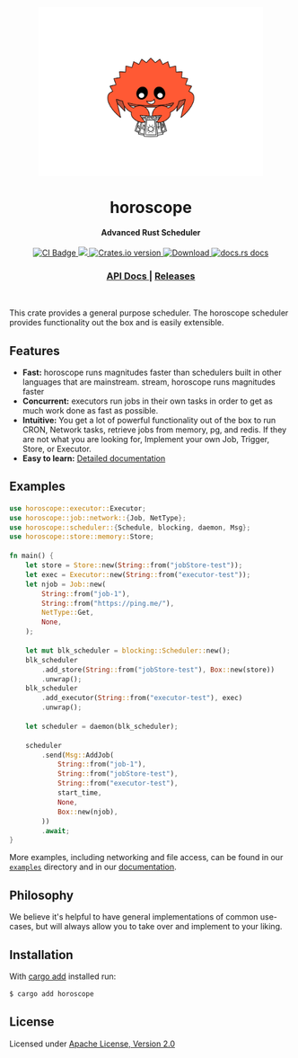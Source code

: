 <div align="center" style="display: flex; flex: 1; align-items: center; justify-content: center;">
<img src="./assets/logo.png" align="center" height="300px">
</div>
<h1 align="center">horoscope</h1>
<div align="center">
 <strong>
   Advanced Rust Scheduler
 </strong>
</div>

<br />

<div align="center">
   <!-- CI status -->
  <a href="https://github.com/kennetpostigo/horoscope/actions">
    <img src="https://github.com/kennetpostigo/horoscope/workflows/CI/badge.svg" alt="CI Badge"/>
  </a>
  <!-- Coverage % -->
  <a href="https://codecov.io/gh/kennetpostigo/horoscope">
    <img src="https://codecov.io/gh/kennetpostigo/horoscope/branch/main/graph/badge.svg?token=XW3IOH1XIG"/>
  </a>
  <!-- Crates version -->
  <a href="https://crates.io/crates/horoscope">
    <img src="https://img.shields.io/crates/v/horoscope.svg?style=flat-square"
    alt="Crates.io version" />
  </a>
  <!-- Downloads -->
  <a href="https://crates.io/crates/horoscope">
    <img src="https://img.shields.io/crates/d/horoscope.svg?style=flat-square"
      alt="Download" />
  </a>
  <!-- docs.rs docs -->
  <a href="https://docs.rs/horoscope">
    <img src="https://img.shields.io/badge/docs-latest-blue.svg?style=flat-square"
      alt="docs.rs docs" />
  </a>
</div>

<div align="center">
  <h3>
    <a href="https://docs.rs/horoscope">
      API Docs
    </a>
    <span> | </span>
    <a href="https://github.com/hyperfuse/horoscope/releases">
      Releases
    </a>
  </h3>
</div>

<br/>

This crate provides a general purpose scheduler. The horoscope scheduler
provides functionality out the box and is easily extensible.

## Features

- **Fast:** horoscope runs magnitudes faster than schedulers built in other
  languages that are mainstream. stream, horoscope runs magnitudes faster
- **Concurrent:** executors run jobs in their own tasks in order to get as much
  work done as fast as possible.
- **Intuitive:** You get a lot of powerful functionality out of the box to run
  CRON, Network tasks, retrieve jobs from memory, pg, and redis. If they are not
  what you are looking for, Implement your own Job, Trigger, Store, or Executor.
- **Easy to learn:** [Detailed documentation][docs]

[docs]: https://docs.rs/horoscope

## Examples

```rust
use horoscope::executor::Executor;
use horoscope::job::network::{Job, NetType};
use horoscope::scheduler::{Schedule, blocking, daemon, Msg};
use horoscope::store::memory::Store;

fn main() {
    let store = Store::new(String::from("jobStore-test"));
    let exec = Executor::new(String::from("executor-test"));
    let njob = Job::new(
        String::from("job-1"),
        String::from("https://ping.me/"),
        NetType::Get,
        None,
    );

    let mut blk_scheduler = blocking::Scheduler::new();
    blk_scheduler
        .add_store(String::from("jobStore-test"), Box::new(store))
        .unwrap();
    blk_scheduler
        .add_executor(String::from("executor-test"), exec)
        .unwrap();

    let scheduler = daemon(blk_scheduler);

    scheduler
        .send(Msg::AddJob(
            String::from("job-1"),
            String::from("jobStore-test"),
            String::from("executor-test"),
            start_time,
            None,
            Box::new(njob),
        ))
        .await;
}
```

More examples, including networking and file access, can be found in our
[`examples`] directory and in our [documentation].

[`examples`]: https://github.com/hyperfuse/horoscope/tree/master/examples
[documentation]: https://docs.rs/horoscope#examples

## Philosophy

We believe it's helpful to have general implementations of common use-cases, but
will always allow you to take over and implement to your liking.

## Installation

With [cargo add][cargo-add] installed run:

```sh
$ cargo add horoscope
```

[cargo-add]: https://github.com/killercup/cargo-edit

## License

Licensed under <a href="http://www.apache.org/licenses/LICENSE-2.0">Apache License, Version
2.0</a>
